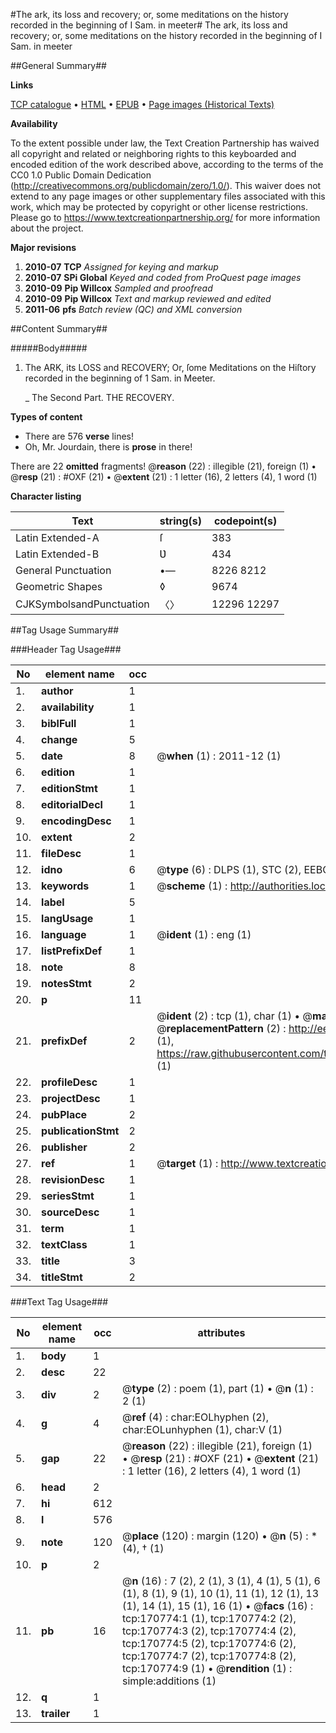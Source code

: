#The ark, its loss and recovery; or, some meditations on the history recorded in the beginning of I Sam. in meeter#
The ark, its loss and recovery; or, some meditations on the history recorded in the beginning of I Sam. in meeter

##General Summary##

**Links**

[TCP catalogue](http://www.ota.ox.ac.uk/tcp/)  • 
[HTML](http://tei.it.ox.ac.uk/tcp/Texts-HTML/free/A75/A75580.html)  • 
[EPUB](http://tei.it.ox.ac.uk/tcp/Texts-EPUB/free/A75/A75580.epub) • 
[Page images (Historical Texts)](https://historicaltexts.jisc.ac.uk/eebo-99896748e)

**Availability**

To the extent possible under law, the Text Creation Partnership has waived all copyright and related or neighboring rights to this keyboarded and encoded edition of the work described above, according to the terms of the CC0 1.0 Public Domain Dedication (http://creativecommons.org/publicdomain/zero/1.0/). This waiver does not extend to any page images or other supplementary files associated with this work, which may be protected by copyright or other license restrictions. Please go to https://www.textcreationpartnership.org/ for more information about the project.

**Major revisions**

1. __2010-07__ __TCP__ *Assigned for keying and markup*
1. __2010-07__ __SPi Global__ *Keyed and coded from ProQuest page images*
1. __2010-09__ __Pip Willcox__ *Sampled and proofread*
1. __2010-09__ __Pip Willcox__ *Text and markup reviewed and edited*
1. __2011-06__ __pfs__ *Batch review (QC) and XML conversion*

##Content Summary##

#####Body#####

1. The ARK, its LOSS and RECOVERY; Or, ſome Meditations on the Hiſtory recorded in the beginning of 1 Sam. in Meeter.

    _ The Second Part. THE RECOVERY.

**Types of content**

  * There are 576 **verse** lines!
  * Oh, Mr. Jourdain, there is **prose** in there!

There are 22 **omitted** fragments! 
 @__reason__ (22) : illegible (21), foreign (1)  •  @__resp__ (21) : #OXF (21)  •  @__extent__ (21) : 1 letter (16), 2 letters (4), 1 word (1)

**Character listing**


|Text|string(s)|codepoint(s)|
|---|---|---|
|Latin Extended-A|ſ|383|
|Latin Extended-B|Ʋ|434|
|General Punctuation|•—|8226 8212|
|Geometric Shapes|◊|9674|
|CJKSymbolsandPunctuation|〈〉|12296 12297|

##Tag Usage Summary##

###Header Tag Usage###

|No|element name|occ|attributes|
|---|---|---|---|
|1.|__author__|1||
|2.|__availability__|1||
|3.|__biblFull__|1||
|4.|__change__|5||
|5.|__date__|8| @__when__ (1) : 2011-12 (1)|
|6.|__edition__|1||
|7.|__editionStmt__|1||
|8.|__editorialDecl__|1||
|9.|__encodingDesc__|1||
|10.|__extent__|2||
|11.|__fileDesc__|1||
|12.|__idno__|6| @__type__ (6) : DLPS (1), STC (2), EEBO-CITATION (1), PROQUEST (1), VID (1)|
|13.|__keywords__|1| @__scheme__ (1) : http://authorities.loc.gov/ (1)|
|14.|__label__|5||
|15.|__langUsage__|1||
|16.|__language__|1| @__ident__ (1) : eng (1)|
|17.|__listPrefixDef__|1||
|18.|__note__|8||
|19.|__notesStmt__|2||
|20.|__p__|11||
|21.|__prefixDef__|2| @__ident__ (2) : tcp (1), char (1)  •  @__matchPattern__ (2) : ([0-9\-]+):([0-9IVX]+) (1), (.+) (1)  •  @__replacementPattern__ (2) : http://eebo.chadwyck.com/downloadtiff?vid=$1&page=$2 (1), https://raw.githubusercontent.com/textcreationpartnership/Texts/master/tcpchars.xml#$1 (1)|
|22.|__profileDesc__|1||
|23.|__projectDesc__|1||
|24.|__pubPlace__|2||
|25.|__publicationStmt__|2||
|26.|__publisher__|2||
|27.|__ref__|1| @__target__ (1) : http://www.textcreationpartnership.org/docs/. (1)|
|28.|__revisionDesc__|1||
|29.|__seriesStmt__|1||
|30.|__sourceDesc__|1||
|31.|__term__|1||
|32.|__textClass__|1||
|33.|__title__|3||
|34.|__titleStmt__|2||


###Text Tag Usage###

|No|element name|occ|attributes|
|---|---|---|---|
|1.|__body__|1||
|2.|__desc__|22||
|3.|__div__|2| @__type__ (2) : poem (1), part (1)  •  @__n__ (1) : 2 (1)|
|4.|__g__|4| @__ref__ (4) : char:EOLhyphen (2), char:EOLunhyphen (1), char:V (1)|
|5.|__gap__|22| @__reason__ (22) : illegible (21), foreign (1)  •  @__resp__ (21) : #OXF (21)  •  @__extent__ (21) : 1 letter (16), 2 letters (4), 1 word (1)|
|6.|__head__|2||
|7.|__hi__|612||
|8.|__l__|576||
|9.|__note__|120| @__place__ (120) : margin (120)  •  @__n__ (5) : * (4), † (1)|
|10.|__p__|2||
|11.|__pb__|16| @__n__ (16) : 7 (2), 2 (1), 3 (1), 4 (1), 5 (1), 6 (1), 8 (1), 9 (1), 10 (1), 11 (1), 12 (1), 13 (1), 14 (1), 15 (1), 16 (1)  •  @__facs__ (16) : tcp:170774:1 (1), tcp:170774:2 (2), tcp:170774:3 (2), tcp:170774:4 (2), tcp:170774:5 (2), tcp:170774:6 (2), tcp:170774:7 (2), tcp:170774:8 (2), tcp:170774:9 (1)  •  @__rendition__ (1) : simple:additions (1)|
|12.|__q__|1||
|13.|__trailer__|1||
